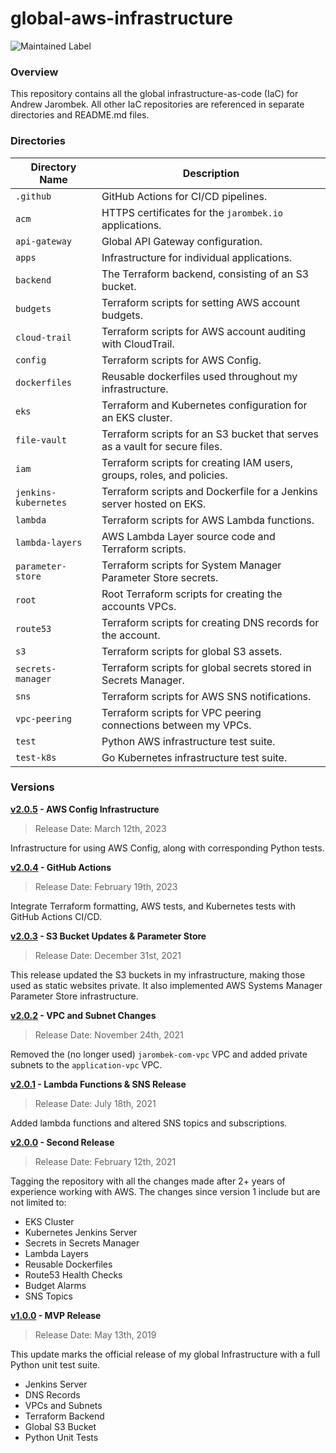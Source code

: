 # global-aws-infrastructure

![Maintained Label](https://img.shields.io/badge/Maintained-Yes-brightgreen?style=for-the-badge)

### Overview

This repository contains all the global infrastructure-as-code (IaC) for Andrew Jarombek.  All other IaC
repositories are referenced in separate directories and README.md files.

### Directories

| Directory Name       | Description                                                                  |
|----------------------|------------------------------------------------------------------------------|
| `.github`            | GitHub Actions for CI/CD pipelines.                                          |
| `acm`                | HTTPS certificates for the `jarombek.io` applications.                       |
| `api-gateway`        | Global API Gateway configuration.                                            |
| `apps`               | Infrastructure for individual applications.                                  |
| `backend`            | The Terraform backend, consisting of an S3 bucket.                           |
| `budgets`            | Terraform scripts for setting AWS account budgets.                           |
| `cloud-trail`        | Terraform scripts for AWS account auditing with CloudTrail.                  |
| `config`             | Terraform scripts for AWS Config.                                            |
| `dockerfiles`        | Reusable dockerfiles used throughout my infrastructure.                      |
| `eks`                | Terraform and Kubernetes configuration for an EKS cluster.                   |
| `file-vault`         | Terraform scripts for an S3 bucket that serves as a vault for secure files.  |
| `iam`                | Terraform scripts for creating IAM users, groups, roles, and policies.       |
| `jenkins-kubernetes` | Terraform scripts and Dockerfile for a Jenkins server hosted on EKS.         |
| `lambda`             | Terraform scripts for AWS Lambda functions.                                  |
| `lambda-layers`      | AWS Lambda Layer source code and Terraform scripts.                          |
| `parameter-store`    | Terraform scripts for System Manager Parameter Store secrets.                |
| `root`               | Root Terraform scripts for creating the accounts VPCs.                       |
| `route53`            | Terraform scripts for creating DNS records for the account.                  |
| `s3`                 | Terraform scripts for global S3 assets.                                      |
| `secrets-manager`    | Terraform scripts for global secrets stored in Secrets Manager.              |
| `sns`                | Terraform scripts for AWS SNS notifications.                                 |
| `vpc-peering`        | Terraform scripts for VPC peering connections between my VPCs.               |
| `test`               | Python AWS infrastructure test suite.                                        |
| `test-k8s`           | Go Kubernetes infrastructure test suite.                                     |

### Versions

**[v2.0.5](https://github.com/AJarombek/global-aws-infrastructure/tree/v2.0.5) - AWS Config Infrastructure**

> Release Date: March 12th, 2023

Infrastructure for using AWS Config, along with corresponding Python tests.

**[v2.0.4](https://github.com/AJarombek/global-aws-infrastructure/tree/v2.0.4) - GitHub Actions**

> Release Date: February 19th, 2023

Integrate Terraform formatting, AWS tests, and Kubernetes tests with GitHub Actions CI/CD.

**[v2.0.3](https://github.com/AJarombek/global-aws-infrastructure/tree/v2.0.3) - S3 Bucket Updates & Parameter Store**

> Release Date: December 31st, 2021

This release updated the S3 buckets in my infrastructure, making those used as static websites private.  It also 
implemented AWS Systems Manager Parameter Store infrastructure.

**[v2.0.2](https://github.com/AJarombek/global-aws-infrastructure/tree/v2.0.2) - VPC and Subnet Changes**

> Release Date: November 24th, 2021

Removed the (no longer used) `jarombek-com-vpc` VPC and added private subnets to the `application-vpc` VPC.

**[v2.0.1](https://github.com/AJarombek/global-aws-infrastructure/tree/v2.0.1) - Lambda Functions & SNS Release**

> Release Date: July 18th, 2021

Added lambda functions and altered SNS topics and subscriptions.

**[v2.0.0](https://github.com/AJarombek/global-aws-infrastructure/tree/v2.0.0) - Second Release**

> Release Date: February 12th, 2021

Tagging the repository with all the changes made after 2+ years of experience working with AWS.  The changes since 
version 1 include but are not limited to:

* EKS Cluster
* Kubernetes Jenkins Server
* Secrets in Secrets Manager
* Lambda Layers
* Reusable Dockerfiles
* Route53 Health Checks
* Budget Alarms
* SNS Topics

**[v1.0.0](https://github.com/AJarombek/global-aws-infrastructure/tree/v1.0.0) - MVP Release**

> Release Date: May 13th, 2019

This update marks the official release of my global Infrastructure with a full Python unit test suite.

* Jenkins Server
* DNS Records
* VPCs and Subnets
* Terraform Backend
* Global S3 Bucket
* Python Unit Tests